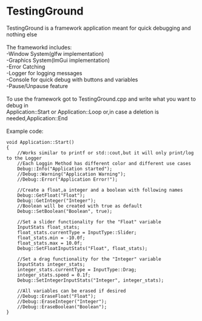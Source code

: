 # TestingGround

TestingGround is a framework application meant for quick debugging and nothing else<br />
<br />
The frameworkd includes:<br />
-Window System(glfw implementation)<br />
-Graphics System(ImGui implementation)<br />
-Error Catching<br />
-Logger for logging messages<br />
-Console for quick debug with buttons and variables<br />
-Pause/Unpause feature<br />
<br />
To use the framework got to TestingGround.cpp and write what you want to debug in<br />
Application::Start or Application::Loop or,in case a deletion is needed,Application::End<br />
<br />
Example code:<br />
```
void Application::Start()
{
	//Works similar to printf or std::cout,but it will only print/log to the Logger
	//Each Loggin Method has different color and different use cases
	Debug::Info("Application started");
	//Debug::Warning("Application Warning");
	//Debug::Error("Application Error!");

	//Create a float,a integer and a boolean with following names
	Debug::GetFloat("Float");
	Debug::GetInteger("Integer");
	//Boolean will be created with true as default
	Debug::SetBoolean("Boolean", true);

	//Set a slider functionality for the "Float" variable
	InputStats float_stats;
	float_stats.currentType = InputType::Slider;
	float_stats.min = -10.0f;
	float_stats.max = 10.0f;
	Debug::SetFloatInputStats("Float", float_stats);

	//Set a drag functionality for the "Integer" variable
	InputStats integer_stats;
	integer_stats.currentType = InputType::Drag;
	integer_stats.speed = 0.1f;
	Debug::SetIntegerInputStats("Integer", integer_stats);

	//All variables can be erased if desired
	//Debug::EraseFloat("Float");
	//Debug::EraseInteger("Integer");
	//Debug::EraseBoolean("Boolean");
}
```
